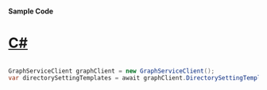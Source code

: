 #### Sample Code
# [C#](#tab/Csharp)

```C#

GraphServiceClient graphClient = new GraphServiceClient();
var directorySettingTemplates = await graphClient.DirectorySettingTemplates.DirectorySettingTemplates.Request().GetAsync();

```